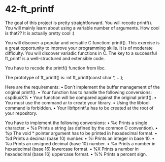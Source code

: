 # 42-ft_printf
The goal of this project is pretty straightforward. You will recode printf(). You will mainly learn about using a variable number of arguments. How cool is that?? It is actually pretty cool :)

You will discover a popular and versatile C function: printf(). This exercise is a great
opportunity to improve your programming skills. It is of moderate difficulty.
You will discover variadic functions in C.
The key to a successful ft_printf is a well-structured and extensible code.

You have to recode the printf() function from libc.

The prototype of ft_printf() is:
int ft_printf(const char *, ...);

Here are the requirements:
• Don’t implement the buffer management of the original printf().
• Your function has to handle the following conversions: cspdiuxX%
• Your function will be compared against the original printf().
• You must use the command ar to create your library.
• Using the libtool command is forbidden.
• Your libftprintf.a has to be created at the root of your repository.

You have to implement the following conversions:
• %c Prints a single character.
• %s Prints a string (as defined by the common C convention).
• %p The void * pointer argument has to be printed in hexadecimal format.
• %d Prints a decimal (base 10) number.
• %i Prints an integer in base 10.
• %u Prints an unsigned decimal (base 10) number.
• %x Prints a number in hexadecimal (base 16) lowercase format.
• %X Prints a number in hexadecimal (base 16) uppercase format.
• %% Prints a percent sign.
